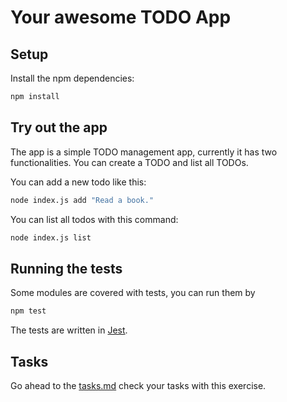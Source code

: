 # Your awesome TODO App

## Setup

Install the npm dependencies:

```bash
npm install
```

## Try out the app

The app is a simple TODO management app, currently it has two functionalities.
You can create a TODO and list all TODOs.

You can add a new todo like this:

```bash
node index.js add "Read a book."
```

You can list all todos with this command:

```bash
node index.js list 
```

## Running the tests

Some modules are covered with tests, you can run them by

```bash
npm test
```

The tests are written in [Jest](https://jestjs.io/docs/getting-started).

## Tasks

Go ahead to the [tasks.md](./tasks.md) check your tasks with this exercise.